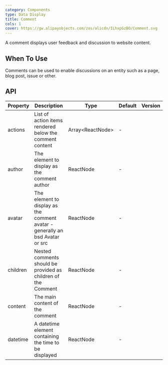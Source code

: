 ```yaml
---
category: Components
type: Data Display
title: Comment
cols: 1
cover: https://gw.alipayobjects.com/zos/alicdn/ILhxpGzBO/Comment.svg
---
```


A comment displays user feedback and discussion to website content.

## When To Use

Comments can be used to enable discussions on an entity such as a page, blog post, issue or other.

## API

| Property | Description | Type | Default | Version |
| --- | --- | --- | --- | --- |
| actions | List of action items rendered below the comment content | Array&lt;ReactNode> | - |  |
| author | The element to display as the comment author | ReactNode | - |  |
| avatar | The element to display as the comment avatar - generally an bsd Avatar or src | ReactNode | - |  |
| children | Nested comments should be provided as children of the Comment | ReactNode | - |  |
| content | The main content of the comment | ReactNode | - |  |
| datetime | A datetime element containing the time to be displayed | ReactNode | - |  |
